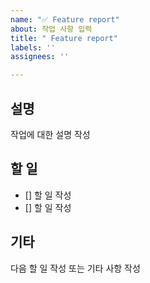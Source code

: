 ```yaml
---
name: "✅ Feature report"
about: 작업 사항 입력
title: " Feature report"
labels: ''
assignees: ''

---
```


## 설명
작업에 대한 설명 작성

## 할 일
- [] 할 일 작성
- [] 할 일 작성

## 기타
다음 할 일 작성 또는 기타 사항 작성
